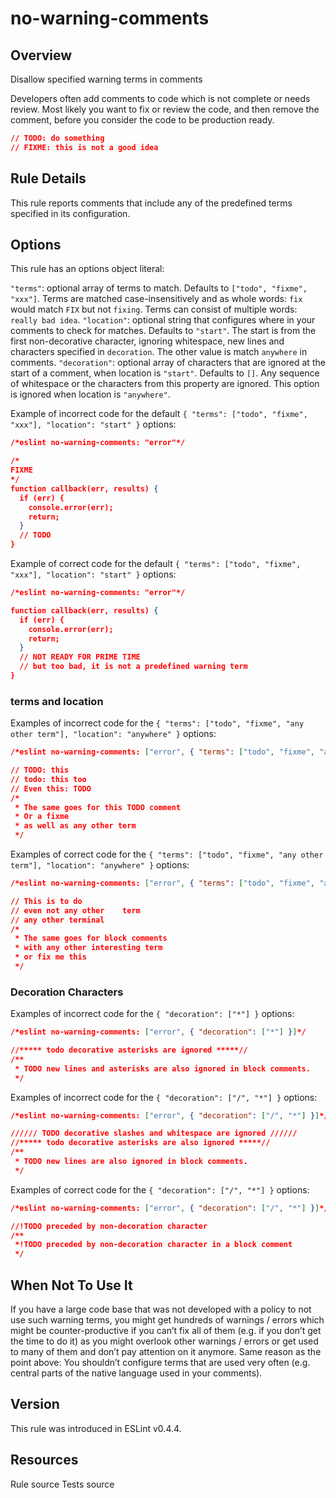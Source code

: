 
# no-warning-comments
## Overview
Disallow specified warning terms in comments



Developers often add comments to code which is not complete or needs review. Most likely you want to fix or review the code, and then remove the comment, before you consider the code to be production ready.

```json
// TODO: do something
// FIXME: this is not a good idea
```
## Rule Details
This rule reports comments that include any of the predefined terms specified in its configuration.
## Options
This rule has an options object literal:

`"terms"`: optional array of terms to match. Defaults to `["todo", "fixme", "xxx"]`. Terms are matched case-insensitively and as whole words: `fix` would match `FIX` but not `fixing`. Terms can consist of multiple words: `really bad idea`.
`"location"`: optional string that configures where in your comments to check for matches. Defaults to `"start"`. The start is from the first non-decorative character, ignoring whitespace, new lines and characters specified in `decoration`. The other value is match `anywhere` in comments.
`"decoration"`: optional array of characters that are ignored at the start of a comment, when location is `"start"`. Defaults to `[]`. Any sequence of whitespace or the characters from this property are ignored. This option is ignored when location is `"anywhere"`.

Example of incorrect code for the default `{ "terms": ["todo", "fixme", "xxx"], "location": "start" }` options:


```json
/*eslint no-warning-comments: "error"*/

/*
FIXME
*/
function callback(err, results) {
  if (err) {
    console.error(err);
    return;
  }
  // TODO
}
```
Example of correct code for the default `{ "terms": ["todo", "fixme", "xxx"], "location": "start" }` options:


```json
/*eslint no-warning-comments: "error"*/

function callback(err, results) {
  if (err) {
    console.error(err);
    return;
  }
  // NOT READY FOR PRIME TIME
  // but too bad, it is not a predefined warning term
}
```
### terms and location
Examples of incorrect code for the `{ "terms": ["todo", "fixme", "any other term"], "location": "anywhere" }` options:


```json
/*eslint no-warning-comments: ["error", { "terms": ["todo", "fixme", "any other term"], "location": "anywhere" }]*/

// TODO: this
// todo: this too
// Even this: TODO
/*
 * The same goes for this TODO comment
 * Or a fixme
 * as well as any other term
 */
```
Examples of correct code for the `{ "terms": ["todo", "fixme", "any other term"], "location": "anywhere" }` options:


```json
/*eslint no-warning-comments: ["error", { "terms": ["todo", "fixme", "any other term"], "location": "anywhere" }]*/

// This is to do
// even not any other    term
// any other terminal
/*
 * The same goes for block comments
 * with any other interesting term
 * or fix me this
 */
```
### Decoration Characters
Examples of incorrect code for the `{ "decoration": ["*"] }` options:


```json
/*eslint no-warning-comments: ["error", { "decoration": ["*"] }]*/

//***** todo decorative asterisks are ignored *****//
/**
 * TODO new lines and asterisks are also ignored in block comments.
 */
```
Examples of incorrect code for the `{ "decoration": ["/", "*"] }` options:


```json
/*eslint no-warning-comments: ["error", { "decoration": ["/", "*"] }]*/

////// TODO decorative slashes and whitespace are ignored //////
//***** todo decorative asterisks are also ignored *****//
/**
 * TODO new lines are also ignored in block comments.
 */
```
Examples of correct code for the `{ "decoration": ["/", "*"] }` options:


```json
/*eslint no-warning-comments: ["error", { "decoration": ["/", "*"] }]*/

//!TODO preceded by non-decoration character
/**
 *!TODO preceded by non-decoration character in a block comment
 */
```
## When Not To Use It

If you have a large code base that was not developed with a policy to not use such warning terms, you might get hundreds of warnings / errors which might be counter-productive if you can’t fix all of them (e.g. if you don’t get the time to do it) as you might overlook other warnings / errors or get used to many of them and don’t pay attention on it anymore.
Same reason as the point above: You shouldn’t configure terms that are used very often (e.g. central parts of the native language used in your comments).

## Version
This rule was introduced in ESLint v0.4.4.
## Resources

Rule source 
Tests source 

